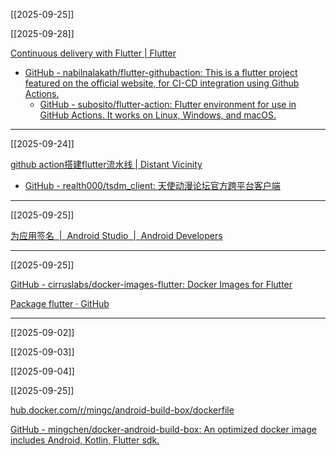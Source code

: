 [[2025-09-25]]

[[2025-09-28]]

[Continuous delivery with Flutter | Flutter](https://docs.flutter.dev/deployment/cd)
- [GitHub - nabilnalakath/flutter-githubaction: This is a flutter project featured on the official website, for CI-CD integration using Github Actions.](https://github.com/nabilnalakath/flutter-githubaction#)
    - [GitHub - subosito/flutter-action: Flutter environment for use in GitHub Actions. It works on Linux, Windows, and macOS.](https://github.com/subosito/flutter-action)

---

[[2025-09-24]]

[github action搭建flutter流水线 | Distant Vicinity](https://kzs.moe/blog/015-flutter-github-workflow)
- [GitHub - realth000/tsdm\_client: 天使动漫论坛官方跨平台客户端](https://github.com/realth000/tsdm_client)

---

[[2025-09-25]]

[为应用签名  |  Android Studio  |  Android Developers](https://developer.android.com/studio/publish/app-signing?hl=zh-cn)

---

[[2025-09-25]]

[GitHub - cirruslabs/docker-images-flutter: Docker Images for Flutter](https://github.com/cirruslabs/docker-images-flutter)

[Package flutter · GitHub](https://github.com/cirruslabs/docker-images-flutter/pkgs/container/flutter)

---

[[2025-09-02]]

[[2025-09-03]]

[[2025-09-04]]

[[2025-09-25]]

[hub.docker.com/r/mingc/android-build-box/dockerfile](https://hub.docker.com/r/mingc/android-build-box/dockerfile)

[GitHub - mingchen/docker-android-build-box: An optimized docker image includes Android, Kotlin, Flutter sdk.](https://github.com/mingchen/docker-android-build-box)
